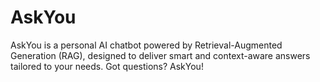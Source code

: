 # AskYou
AskYou is a personal AI chatbot powered by Retrieval-Augmented Generation (RAG), designed to deliver smart and context-aware answers tailored to your needs.
Got questions? AskYou!